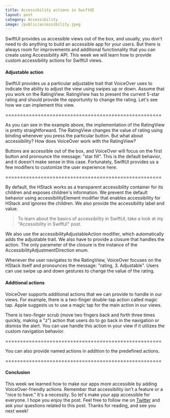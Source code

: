 ```yaml
---
title: Accessibility actions in SwiftUI
layout: post
category: Accessibility
image: /public/accessibility.jpeg
---
```


SwiftUI provides us accessible views out of the box, and usually, you don't need to do anything to build an accessible app for your users. But there is always room for improvements and additional functionality that you can create using Accessibility API. This week we will learn how to provide custom accessibility actions for SwiftUI views.

#### Adjustable action
SwiftUI provides us a particular adjustable trait that VoiceOver uses to indicate the ability to adjust the view using swipes up or down. Assume that you work on the RatingView. RatingView has to present the current 5-star rating and should provide the opportunity to change the rating. Let's see how we can implement this view.

=====================================================

As you can see in the example above, the implementation of the RatingView is pretty straightforward. The RatingView changes the value of rating using binding whenever you press the particular button. But what about accessibility? How does VoiceOver work with the RatingView?

Buttons are accessible out of the box, and VoiceOver will focus on the first button and pronounce the message: "star fill". This is the default behavior, and it doesn't make sense in this case. Fortunately, SwiftUI provides us a few modifiers to customize the user experience here.

=====================================================

By default, the HStack works as a transparent accessibility container for its children and exposes children's information. We prevent the default behavior using accessibilityElement modifier that enables accessibility for HStack and ignores the children. We also provide the accessibility label and value.

> To learn about the basics of accessibility in SwiftUI, take a look at my "Accessibility in SwiftUI" post.

We also use the accessibilityAdjustableAction modifier, which automatically adds the adjustable trait. We also have to provide a closure that handles the action. The only parameter of the closure is the instance of the AccessibilityAdjustmentDirection enum.

Whenever the user navigates to the RatingView, VoiceOver focuses on the HStack itself and pronounces the message: "rating, 3. Adjustable". Users can use swipe up and down gestures to change the value of the rating.

#### Additional actions
VoiceOver supports additional actions that we can provide to handle in our views. For example, there is a two-finger double-tap action called magic tap. Apple suggests us to use a magic tap for the main action in our views.

There is two-finger scrub (move two fingers back and forth three times quickly, making a "z") action that users do to go back in the navigation or dismiss the alert. You can use handle this action in your view if it utilizes the custom navigation behavior.

=====================================================

You can also provide named actions in addition to the predefined actions.

=====================================================

#### Conclusion
This week we learned how to make our apps more accessible by adding VoiceOver-friendly actions. Remember that accessibility isn't a feature or a "nice to have." It's a necessity. So let's make your app accessible for everyone. I hope you enjoy the post. Feel free to follow me on [Twitter](https://twitter.com/mecid) and ask your questions related to this post. Thanks for reading, and see you next week!